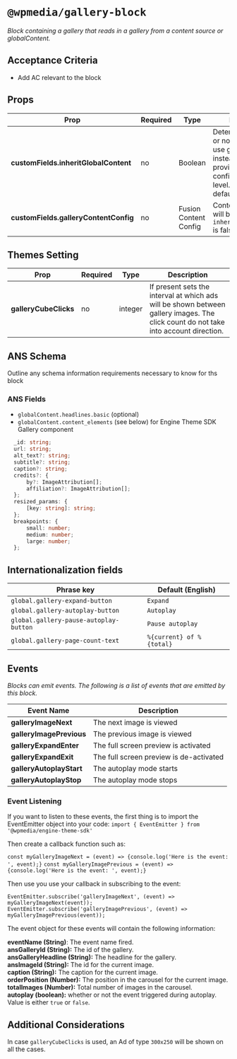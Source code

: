 # `@wpmedia/gallery-block`
_Block containing a gallery that reads in a gallery from a content source or globalContent._

## Acceptance Criteria
- Add AC relevant to the block

## Props
| **Prop** | **Required** | **Type** | **Description** |
|---|---|---|---|
| **customFields.inheritGlobalContent** | no | Boolean | Determines whether or not the feature will use global content instead of the provided content config at the feature level. This is used by default. |
| **customFields.galleryContentConfig** | no | Fusion Content Config | Content config that will be used if `inheritGlobalContent` is false. |

## Themes Setting
| **Prop** | **Required** | **Type** | **Description** |
|---|---|---|---|
| **galleryCubeClicks** | no | integer | If present sets the interval at which ads will be shown between gallery images. The click count do not take into account direction.

## ANS Schema
Outline any schema information requirements necessary to know for ths block

### ANS Fields
- `globalContent.headlines.basic` (optional)
- `globalContent.content_elements` (see below) for Engine Theme SDK Gallery component

```ts
  _id: string;
  url: string;
  alt_text?: string;
  subtitle?: string;
  caption?: string;
  credits?: {
      by?: ImageAttribution[];
      affiliation?: ImageAttribution[];
  };
  resized_params: {
      [key: string]: string;
  };
  breakpoints: {
      small: number;
      medium: number;
      large: number;
  };
```

## Internationalization fields
| Phrase key | Default (English) |
|---|---|
|`global.gallery-expand-button`|`Expand`|
|`global.gallery-autoplay-button`|`Autoplay`|
|`global.gallery-pause-autoplay-button`|`Pause autoplay`|
|`global.gallery-page-count-text`|`%{current} of %{total}`|

## Events
_Blocks can emit events. The following is a list of events that are emitted by this block._

| **Event Name** | **Description** |
|---|---|
| **galleryImageNext** | The next image is viewed |
| **galleryImagePrevious** | The previous image is viewed |
| **galleryExpandEnter** | The full screen preview is activated |
| **galleryExpandExit** | The full screen preview is de-activated |
| **galleryAutoplayStart** | The autoplay mode starts |
| **galleryAutoplayStop** | The autoplay mode stops |

### Event Listening
If you want to listen to these events, the first thing is to import the EventEmitter object 
into your code:
`import { EventEmitter } from '@wpmedia/engine-theme-sdk'`

Then create a callback function such as:

`const myGalleryImageNext = (event) => {console.log('Here is the event: ', event);}`
`const myGalleryImagePrevious = (event) => {console.log('Here is the event: ', event);}`

Then use you use your callback in subscribing to the event:

`EventEmitter.subscribe('galleryImageNext', (event) => myGalleryImageNext(event));`
`EventEmitter.subscribe('galleryImagePrevious', (event) => myGalleryImagePrevious(event));`

The event object for these events will contain the following information:

**eventName (String)**: The event name fired.  
**ansGalleryId (String):** The id of the gallery.  
**ansGalleryHeadline (String):** The headline for the gallery.  
**ansImageId (String):** The id for the current image.  
**caption (String):** The caption for the current image.  
**orderPosition (Number):** The position in the carousel for the current image.  
**totalImages (Number):** Total number of images in the carousel.  
**autoplay (boolean):** whether or not the event triggered during autoplay. Value is either `true` or `false`.  

## Additional Considerations

In case `galleryCubeClicks` is used, an Ad of type `300x250` will be shown on all the cases.